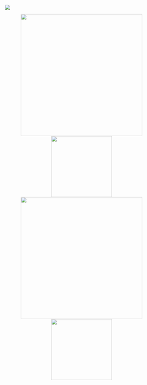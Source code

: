 ![](https://komarev.com/ghpvc/?username=mirjalol-jabborov)

<a href="https://github.com/mirjalol-jabborov#gh-light-mode-only">
  <div align="center">
    <img align="top" width="400px" src="https://github-readme-stats.vercel.app/api?username=mirjalol-jabborov&layout=compact&count_private=true&show_icons=true&hide_border=true&disable_animations=true&include_all_commits=true&title_color=24292F&text_color=24292F"/>
    <img align="top" width="200px" src="https://github-readme-stats.vercel.app/api/top-langs/?username=mirjalol-jabborov&layout=compact&hide_border=true&card_width=200&title_color=24292F&text_color=24292F"/>
  </div>
</a>
<a href="https://github.com/mirjalol-jabborov#gh-dark-mode-only">
  <div align="center">
    <img align="top" width="400px" src="https://github-readme-stats.vercel.app/api?username=mirjalol-jabborov&layout=compact&count_private=true&show_icons=true&hide_border=true&disable_animations=true&include_all_commits=true&bg_color=0D1117&title_color=FFFFFF&text_color=FFFFFF"/>
    <img align="top" width="200px" src="https://github-readme-stats.vercel.app/api/top-langs/?username=mirjalol-jabborov&layout=compact&hide_border=true&card_width=200&bg_color=0D1117&title_color=FFFFFF&text_color=FFFFFF"/>
  </div>
</a>
